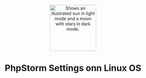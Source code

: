 <p align="center"><img width="150" alt="Shows an illustrated sun in light mode and a moon with stars in dark mode." src="https://upload.wikimedia.org/wikipedia/commons/c/c9/PhpStorm_Icon.svg"></p>

<h1 align="center">PhpStorm Settings onn Linux OS</h1>
